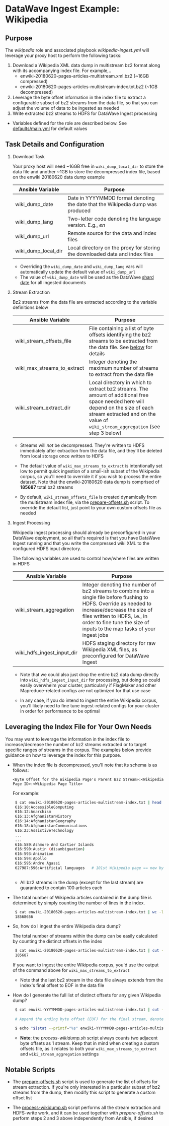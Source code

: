 # DataWave Ingest Example: Wikipedia

## Purpose

The *wikipedia* role and associated playbook *wikipedia-ingest.yml* will leverage your proxy host to perform the following tasks:

1) Download a Wikipedia XML data dump in multistream bz2 format along with its accompanying index file. For example,..
   * enwiki-20180620-pages-articles-multistream.xml.bz2 (~16GB compressed)
   * enwiki-20180620-pages-articles-multistream-index.txt.bz2 (~1GB decompressed)
2) Leverage the byte offset information in the index file to extract a configurable subset of bz2 streams from the data
   file, so that you can adjust the volume of data to be ingested as needed
3) Write extracted bz2 streams to HDFS for DataWave Ingest processing

* Variables defined for the role are described below. See [defaults/main.yml](defaults/main.yml) for default values

## Task Details and Configuration

1) Download Task

   Your proxy host will need ~16GB free in `wiki_dump_local_dir` to store the data file
   and another ~1GB to store the decompressed index file, based on the enwiki 20180620 data dump example

   | Ansible Variable | Purpose |
   |----------|---------|
   | wiki_dump_date | Date in YYYYMMDD format denoting the date that the Wikipedia dump was produced |
   | wiki_dump_lang | Two-letter code denoting the language version. E.g., *en* |
   | wiki_dump_url | Remote source for the data and index files |
   | wiki_dump_local_dir | Local directory on the proxy for storing the downloaded data and index files

   * Overriding the `wiki_dump_date` and `wiki_dump_lang` vars will automatically update the default value of `wiki_dump_url` 
   * The value of `wiki_dump_date` will be used as the DataWave [shard date][data-model] for all ingested documents
  
2) Stream Extraction

   Bz2 streams from the data file are extracted according to the variable definitions below

   | Ansible Variable | Purpose |
   |----------|---------|
   | wiki_stream_offsets_file | File containing a list of byte offsets identifying the bz2 streams to be extracted from the data file. See [below](#leveraging-the-index-file-for-your-own-needs) for details |
   | wiki_max_streams_to_extract | Integer denoting the maximum number of streams to extract from the data file |
   | wiki_stream_extract_dir | Local directory in which to extract bz2 streams. The amount of additional free space needed here will depend on the size of each stream extracted and on the value of `wiki_stream_aggregation` (see step 3 below)|
   
   * Streams will *not* be decompressed. They're written to HDFS immediately after extraction from the data file, and
     they'll be deleted from local storage once written to HDFS
     
   * The default value of `wiki_max_streams_to_extract` is intentionally set low to permit quick ingestion of a small-ish
     subset of the Wikipedia corpus, so you'll need to override it if you wish to process the entire dataset. Note that the
	 enwiki-20180620 data dump is comprised of **185687** total bz2 streams
     
   * By default, `wiki_stream_offsets_file` is created dynamically from the multistream index file, via the
     [prepare-offsets.sh](tasks/files/prepare-offsets.sh) script. To override the default list, just point to your own
     custom offsets file as needed
   
3) Ingest Processing

   Wikipedia ingest processing should already be preconfigured in your DataWave deployment, so all that's required is that
   you have DataWave Ingest running and that you write the compressed wiki XML to the configured HDFS input directory.
   
   The following variables are used to control how/where files are written in HDFS
 
   | Ansible Variable | Purpose |
   |----------|---------|
   | wiki_stream_aggregation | Integer denoting the number of bz2 streams to combine into a single file before flushing to HDFS. Override as needed to increase/decrease the size of files written to HDFS, i.e., in order to fine tune the size of inputs to the map tasks of your ingest jobs |
   | wiki_hdfs_ingest_input_dir | HDFS staging directory for raw Wikipedia XML files, as preconfigured for DataWave Ingest |
   
   * Note that we could also just drop the entire bz2 data dump directly into `wiki_hdfs_ingest_input_dir` for processing,
     but doing so could easily overwhelm your cluster, particularly if FlagMaker and other Mapreduce-related configs are not
	 optimized for that use case
	 
   * In any case, if you do intend to ingest the entire Wikipedia corpus, you'll likely need to fine tune ingest-related
     configs for your cluster in order for performance to be optimal
   
## Leveraging the Index File for Your Own Needs

You may want to leverage the information in the index file to increase/decrease the number of bz2 streams extracted
or to target specific ranges of streams in the corpus. The examples below provide guidance on how to leverage the
index for this purpose.

* When the index file is decompressed, you'll note that its schema is as follows:
  
  ```
  <Byte Offset for the Wikipedia Page's Parent Bz2 Stream>:<Wikipedia Page ID>:<Wikipedia Page Title>
  
  ```

  For example:
  ```bash
   $ cat enwiki-20180620-pages-articles-multistream-index.txt | head -n 101
   616:10:AccessibleComputing
   616:12:Anarchism
   616:13:AfghanistanHistory
   616:14:AfghanistanGeography
   616:18:AfghanistanCommunications
   616:23:AssistiveTechnology
   ...
   ...
   616:589:Ashmore And Cartier Islands
   616:590:Austin (disambiguation)
   616:593:Animation
   616:594:Apollo
   616:595:Andre Agassi
   627987:596:Artificial languages   # 101st Wikipedia page == new byte offset, and so on...
 
  ```
  * All bz2 streams in the dump (except for the last stream) are guaranteed to contain 100 articles each

* The total number of Wikipedia articles contained in the dump file is determined by simply counting the number of
  lines in the index.

  ```bash
   $ cat enwiki-20180620-pages-articles-multistream-index.txt | wc -l
   18568656
  ```

* So, how do I ingest the entire Wikipedia data dump?

  The total number of streams within the dump can be easily calculated by counting the distinct offsets
  in the index
  
  ```bash
   $ cat enwiki-20180620-pages-articles-multistream-index.txt | cut -d':' -f1 | uniq | wc -l
   185687
  ```
  If you want to ingest the entire Wikipedia corpus, you'd use the output of the command above for `wiki_max_streams_to_extract`

  * Note that the last bz2 stream in the data file always extends from the index's final offset to EOF in the data file

* How do I generate the full list of distinct offsets for any given Wikipedia dump?

  ```bash
   $ cat enwiki-YYYYMMDD-pages-articles-multistream-index.txt | cut -d':' -f1 | uniq > ~/enwiki-YYYYMMDD-offsets.txt
   
   # Append the ending byte offset (EOF) for the final stream, denoted by the dump's total size in bytes...

   $ echo "$(stat --printf="%s" enwiki-YYYYMMDD-pages-articles-multistream.xml.bz2)" >> ~/enwiki-YYYYMMDD-offsets.txt
  ```
  * **Note**: the *process-wikidump.sh* script always counts two adjacent byte offsets as 1 stream. Keep that
    in mind when creating a custom offsets file, as it relates to both your `wiki_max_streams_to_extract` and
	`wiki_stream_aggregation` settings

## Notable Scripts

* The [prepare-offsets.sh](tasks/files/prepare-offsets.sh) script is used to generate the list of offsets for stream
  extraction. If you're only interested in a particular subset of bz2 streams from the dump, then modify this script to
  generate a custom offset list
  
* The [process-wikidump.sh](tasks/files/process-wikidump.sh) script performs all the stream extraction and HDFS-write work,
  and it can be used together with *prepare-offsets.sh* to perform steps 2 and 3 above independently from Ansible, if desired

[data-model]: https://code.nsa.gov/datawave/docs/latest/getting-started/data-model#primary-data-table
